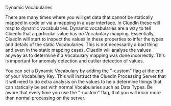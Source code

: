 
Dynamic Vocabularies

There are many times where you will get data that cannot be statically mapped in code or via a mapping in a user interface. In CluedIn these will map to dynamic vocabularies. Dynamic vocabularies are a way to tell CluedIn that a particular value has no Vocabulary mapping. Essentially, CluedIn will start to inspect the values in these properties to infer the types and details of the static Vocabularies. This is not necessarily a bad thing and even in the static mapping cases, CluedIn will analyse the values anyway as to determine if a Vocabulary mapping was done incorrectly. This is important for anomaly detection and outlier detection of values. 

You can set a Dynamic Vocabulary by adding the "-custom" flag at the end of your Vocabulary Key. This will instruct the CluedIn Processing Server that it will need to do extra analysis on the values to help determine things that can statically be set with normal Vocabularies such as Data Types. Be aware that every time you use the "-custom" flag, that you will incur more than normal processing on the server. 